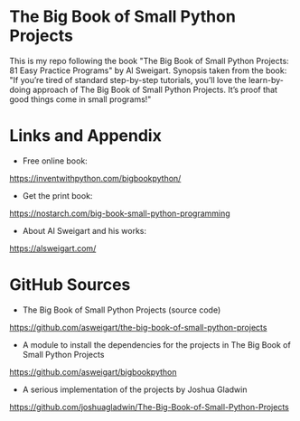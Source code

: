 # The Big Book of Small Python Projects
This is my repo following the book "The Big Book of Small Python Projects: 81 Easy Practice Programs" by Al Sweigart.
Synopsis taken from the book: "If you’re tired of standard step-by-step tutorials, you’ll love the learn-by-doing approach of The Big Book of Small Python Projects. It’s proof that good things come in small programs!"


Links and Appendix
========================================================

- Free online book:

https://inventwithpython.com/bigbookpython/


- Get the print book: 

https://nostarch.com/big-book-small-python-programming


- About Al Sweigart and his works: 

https://alsweigart.com/


GitHub Sources
======================================================

- The Big Book of Small Python Projects (source code)

https://github.com/asweigart/the-big-book-of-small-python-projects


- A module to install the dependencies for the projects in The Big Book of Small Python Projects

https://github.com/asweigart/bigbookpython


- A serious implementation of the projects by Joshua Gladwin  

https://github.com/joshuagladwin/The-Big-Book-of-Small-Python-Projects
